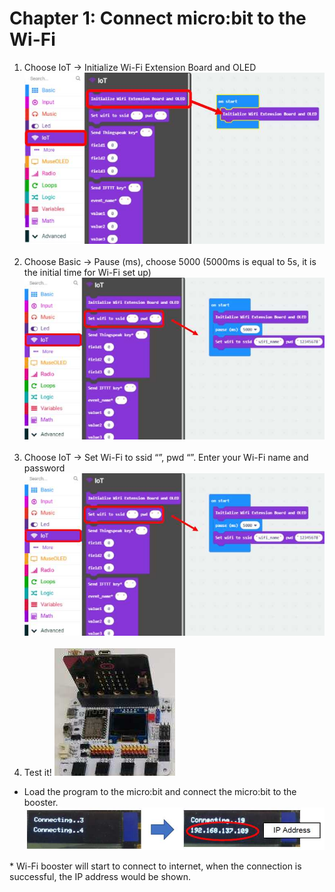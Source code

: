 # Chapter 1: Connect micro:bit to the Wi-Fi

1. Choose IoT -> Initialize Wi-Fi Extension Board and OLED
![pic](images/Ch1_01.jpg)
&nbsp;
2. Choose Basic -> Pause (ms), choose 5000 (5000ms is equal to 5s, it is the initial time for Wi-Fi set up)
![pic](images/Ch1_02.jpg)
&nbsp;
3. Choose IoT -> Set Wi-Fi to ssid “”, pwd “”. Enter your Wi-Fi name and password
![pic](images/Ch1_02.jpg)
&nbsp;
4.  Test it!
![pic](images/Ch1_03.jpg)

  * Load the program to the micro:bit and connect the micro:bit to the booster.
![pic](images/Ch1_04.jpg)

<span id="remarks" >*  Wi-Fi booster will start to connect to internet, when the connection is successful, the IP address would be shown. 
</span>
